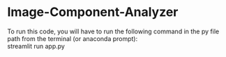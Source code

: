 # Image-Component-Analyzer
To run this code, you will have to run the following command in the py file path from the terminal (or anaconda prompt):  
streamlit run app.py
